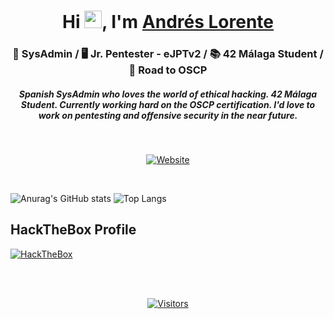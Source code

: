 <h1 align="center">Hi <img src="https://raw.githubusercontent.com/MartinHeinz/MartinHeinz/master/wave.gif" width="28px">, I'm <a href="https://www.linkedin.com/in/andres-lorente/">Andrés Lorente</a></h1>

<h3 align="center">🔵 SysAdmin / 🖥 Jr. Pentester - eJPTv2 / 📚 42 Málaga Student / 💪 Road to OSCP</h3>

<h5 align="center">Spanish SysAdmin who loves the world of ethical hacking. 42 Málaga Student. Currently working hard on the OSCP certification. I'd love to work on pentesting and offensive security in the near future.</h5>

<br>

<p align="center">
  <a href="https://hackingepico.com" target="_blank"><img alt="Website" src="https://img.shields.io/badge/hackingepico.com-blue?style=for-the-badge&logo=github"></a>
</p>

<br>

![Anurag's GitHub stats](https://github-readme-stats.vercel.app/api?username=4ndymcfly&theme=github_dark&show_icons=true)
![Top Langs](https://github-readme-stats.vercel.app/api/top-langs/?username=4ndymcfly&theme=github_dark)

<!--
<br>

## [+ Info](https://www.credential.net/profile/andrslorenteesquiva893674/wallet)

![image_more_info](https://github.com/user-attachments/assets/3ed0e6e5-a489-40ba-9956-0d2dcefdcff6)

<br>
-->
## HackTheBox Profile

<p align="left">
  <a href="https://app.hackthebox.com/profile/1357718" target="_blank">
    <img src="http://www.hackthebox.eu/badge/image/1357718" alt="HackTheBox">
  </a>
</p>

<br>

<br>

<p align="center">
  <a href=""><img alt="Visitors" src="https://visitor-badge.laobi.icu/badge?page_id=4ndymcfly.4ndymcfly"></a>
</p>

<!--
**4ndymcfly/4ndymcfly** is a ✨ _special_ ✨ repository because its `README.md` (this file) appears on your GitHub profile.

Here are some ideas to get you started:

- 🔭 I’m currently working on ...
- 🌱 I’m currently learning ...
- 👯 I’m looking to collaborate on ...
- 🤔 I’m looking for help with ...
- 💬 Ask me about ...
- 📫 How to reach me: ...
- 😄 Pronouns: ...
- ⚡ Fun fact: ...
-->
